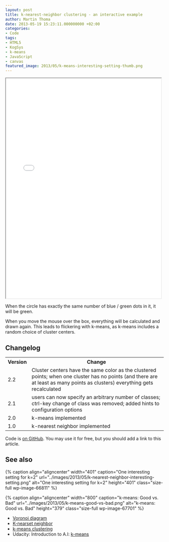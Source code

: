 ```yaml
---
layout: post
title: k-nearest-neighbor clustering - an interactive example
author: Martin Thoma
date: 2013-05-19 15:23:11.000000000 +02:00
categories:
- Code
tags:
- HTML5
- KogSys
- k-means
- JavaScript
- canvas
featured_image: 2013/05/k-means-interesting-setting-thumb.png
---
```

<iframe src="../html5/clustering/clustering.htm" width="98%" height="700px"></iframe>

When the circle has exactly the same number of blue / green dots in it, it will be green.

When you move the mouse over the box, everything will be calculated and drawn again. This leads to flickering with k-means, as k-means includes a random choice of cluster centers.

<h2>Changelog</h2>
<table>
  <tr>
    <th>Version</th>
    <th>Change</th>
  </tr>
  <tr>
    <td><span class="hint" title="974b52110126bfd7169622c7041506f56beae1cf">2.2</span></td>
    <td>Cluster centers have the same color as the clustered points; when one cluster has no points (and there are at least as many points as clusters) everything gets recalculated</td>
  </tr>
  <tr>
    <td><span class="hint" title="1c37b0a860a419668e54c3c6c6189148485d3ea5">2.1</span></td>
    <td>users can now specify an arbitrary number of classes; ctrl-key change of class was removed; added hints to configuration options</td>
  </tr>
  <tr>
    <td><span class="hint" title="4ed5997089...">2.0</span></td>
    <td>k-means implemented</td>
  </tr>
  <tr>
    <td>1.0</td>
    <td>k-nearest neighbor implemented</td>
  </tr>
</table>

Code is <a href="https://github.com/MartinThoma/algorithms/tree/master/k-nearest-neighbor">on GitHub</a>.
You may use it for free, but you should add a link to this article.

<h2>See also</h2>

{% caption align="aligncenter" width="401" caption="One interesting setting for k=2" url="../images/2013/05/k-nearest-neighbor-interesting-setting.png" alt="One interesting setting for k=2"  height="401" class="size-full wp-image-66811" %}

{% caption align="aligncenter" width="800" caption="k-means: Good vs. Bad" url="../images/2013/05/k-means-good-vs-bad.png" alt="k-means: Good vs. Bad"  height="379" class="size-full wp-image-67701" %}

<ul>
  <li><a href="http://en.wikipedia.org/wiki/Voronoi_diagram">Voronoi diagram</a></li>
  <li><a href="http://en.wikipedia.org/wiki/K-nearest_neighbors_algorithm">K-nearset neighbor</a></li>
  <li><a href="http://en.wikipedia.org/wiki/K-means_clustering">k-means clustering</a></li>
  <li>Udacity: Introduction to A.I: <a href="https://www.youtube.com/watch?v=zaKjh2N8jN4">k-means</a></li>
</ul>
